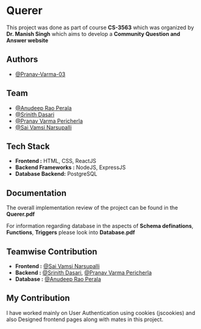
# Querer

This project was done as part of course **CS-3563** which was organized by **Dr. Manish Singh** which aims to develop a **Community Question and Answer website**


## Authors

- [@Pranav-Varma-03](https://www.github.com/Pranav-Varma-03)


## Team

- [@Anudeep Rao Perala](https://www.github.com/anudeep512)
- [@Srinith Dasari](https://www.github.com/anudeep512)
- [@Pranav Varma Pericherla](https://www.github.com/Pranav-Varma-03)
- [@Sai Vamsi Narsupalli](https://www.github.com/anudeep512)


## Tech Stack

- **Frontend :** HTML, CSS, ReactJS
- **Backend Frameworks :** NodeJS, ExpressJS
- **Database Backend:** PostgreSQL






## Documentation

The overall implementation review of the project can be found in the **Querer.pdf**

For information regarding database in the aspects of **Schema definations**, **Functions**, **Triggers** please look into **Database.pdf** 

## Teamwise Contribution 

- **Frontend :** [@Sai Vamsi Narsupalli](https://www.github.com/anudeep512)
- **Backend :** [@Srinith Dasari](https://www.github.com/anudeep512), [@Pranav Varma Pericherla](https://www.github.com/Pranav-Varma-03)
- **Database :** [@Anudeep Rao Perala](https://www.github.com/anudeep512)

## My Contribution

I have worked mainly on User Authentication using cookies (jscookies) and also Designed frontend pages along with mates in this project.
